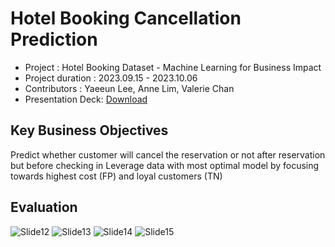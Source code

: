# Hotel Booking Cancellation Prediction

* Project : Hotel Booking Dataset - Machine Learning for Business Impact
* Project duration : 2023.09.15 - 2023.10.06
* Contributors : Yaeeun Lee, Anne Lim, Valerie Chan
* Presentation Deck: [Download](file:///C:/Users/heyri/OneDrive/Desktop/Hotel%20Cancellation%20Predictor%20Presentation%20Deck.pdf)

Key Business Objectives
-------------
Predict whether customer will cancel the reservation or not after reservation but before checking in
Leverage data with most optimal model by focusing towards highest cost (FP) and loyal customers (TN)

Evaluation
-------------
![Slide12](https://github.com/haydenlee914/hotel-booking-cancellation-prediction/assets/140643142/671fbe40-0ec4-418e-9048-4d2f1c229aad)
![Slide13](https://github.com/haydenlee914/hotel-booking-cancellation-prediction/assets/140643142/f3741a77-865a-4b6b-a056-41e851db94b5)
![Slide14](https://github.com/haydenlee914/hotel-booking-cancellation-prediction/assets/140643142/d303c88e-9dee-4eb1-9056-89c9407eef78)
![Slide15](https://github.com/haydenlee914/hotel-booking-cancellation-prediction/assets/140643142/745dae0e-92b9-4c36-85cf-d3c73649e95d)
